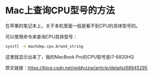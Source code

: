# Mac上查询CPU型号的方法



在苹果的笔记本上，关于本机里面一般是看不到CPU的具体型号的。

可以使用命令来查询CPU具体型号：

```sh
sysctl -n machdep.cpu.brand_string
```

这里就显示出来了，我的MacBook Pro的CPU型号是i7-6820HQ





原文链接：https://blog.csdn.net/wddyzzw/article/details/68945295